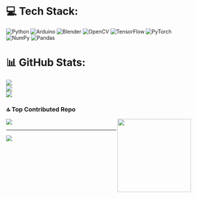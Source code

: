 
# 💻 Tech Stack:
![Python](https://img.shields.io/badge/python-3670A0?style=flat-square&logo=python&logoColor=ffdd54) ![Arduino](https://img.shields.io/badge/-Arduino-00979D?style=flat-square&logo=Arduino&logoColor=white) ![Blender](https://img.shields.io/badge/blender-%23F5792A.svg?style=flat-square&logo=blender&logoColor=white) ![OpenCV](https://img.shields.io/badge/opencv-%23white.svg?style=flat-square&logo=opencv&logoColor=white) ![TensorFlow](https://img.shields.io/badge/TensorFlow-%23FF6F00.svg?style=flat-square&logo=TensorFlow&logoColor=white) ![PyTorch](https://img.shields.io/badge/PyTorch-%23EE4C2C.svg?style=flat-square&logo=PyTorch&logoColor=white) ![NumPy](https://img.shields.io/badge/numpy-%23013243.svg?style=flat-square&logo=numpy&logoColor=white) ![Pandas](https://img.shields.io/badge/pandas-%23150458.svg?style=flat-square&logo=pandas&logoColor=white)
# 📊 GitHub Stats:
![](https://github-readme-stats.vercel.app/api?username=kotdanissimo&theme=tokyonight&hide_border=false&include_all_commits=false&count_private=false)<br/>
![](https://github-readme-streak-stats.herokuapp.com/?user=kotdanissimo&theme=tokyonight&hide_border=false)<br/>
![](https://github-readme-stats.vercel.app/api/top-langs/?username=kotdanissimo&theme=tokyonight&hide_border=false&include_all_commits=false&count_private=false&layout=compact)

### 🔝 Top Contributed Repo

<img align="right" height="200" src="https://media0.giphy.com/media/v1.Y2lkPTc5MGI3NjExcHdibWkzbGJwdWNhYWRhdTl4ZGd2N2FkY3ExNW1hcndjcnJtMXFqaiZlcD12MV9pbnRlcm5hbF9naWZfYnlfaWQmY3Q9cw/E4kjYvAnTjh45ML3TO/giphy.gif"  />

![](https://github-contributor-stats.vercel.app/api?username=kotdanissimo&limit=5&theme=tokyonight&combine_all_yearly_contributions=true)

---
[![](https://visitcount.itsvg.in/api?id=kotdanissimo&icon=5&color=6)](https://visitcount.itsvg.in)

<!-- Proudly created with GPRM ( https://gprm.itsvg.in ) -->
